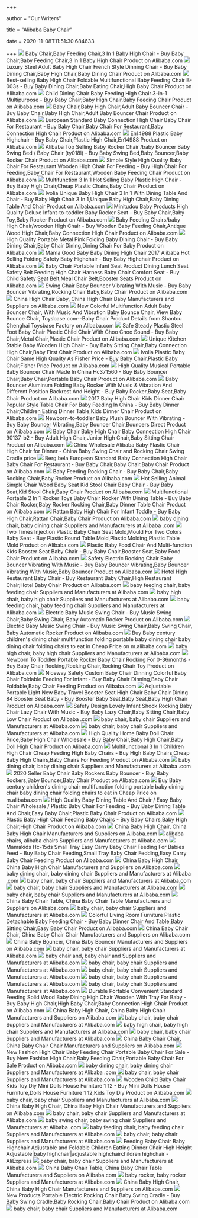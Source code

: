 +++
        
author = "Our Writers"
        
title = "Alibaba Baby Chair"
        
date = 2020-11-08T11:51:30.684633
        
+++
[ ![](https://sc01.alicdn.com/kf/HTB1UTPoMVXXXXa3XVXXq6xXFXXX7.jpg_350x350.jpg)](https://sc01.alicdn.com/kf/HTB1UTPoMVXXXXa3XVXXq6xXFXXX7.jpg_350x350.jpg) Baby Chair,Baby Feeding Chair,3 In 1 Baby High Chair - Buy Baby Chair,Baby  Feeding Chair,3 In 1 Baby High Chair Product on Alibaba.com
[ ![](https://sc02.alicdn.com/kf/HTB10riuJVXXXXX6XpXXq6xXFXXXy.jpg_350x350.jpg)](https://sc02.alicdn.com/kf/HTB10riuJVXXXXX6XpXXq6xXFXXXy.jpg_350x350.jpg) Luxury Steel Adult Baby High Chair French Style Dinning Chair - Buy Baby  Dining Chair,Baby High Chair,Baby Dining Chair Product on Alibaba.com
[ ![](https://sc01.alicdn.com/kf/HTB1mTR4gMZC2uNjSZFnq6yxZpXaG.jpg_350x350.jpg)](https://sc01.alicdn.com/kf/HTB1mTR4gMZC2uNjSZFnq6yxZpXaG.jpg_350x350.jpg) Best-selling Baby High Chair Foldable Multifunctional Baby Feeding Chair  B-003s - Buy Baby Dining Chair,Baby Eating Chair,High Baby Chair Product on  Alibaba.com
[ ![](https://sc02.alicdn.com/kf/HTB1IufQcMoQMeJjy0Fpq6ATxpXaw.jpg_350x350.jpg)](https://sc02.alicdn.com/kf/HTB1IufQcMoQMeJjy0Fpq6ATxpXaw.jpg_350x350.jpg) Child Dining Chair Baby Feeding High Chair 3-in-1 Multipurpose - Buy Baby  Chair,Baby High Chair,Baby Feeding Chair Product on Alibaba.com
[ ![](https://sc01.alicdn.com/kf/HTB16S55yKySBuNjy1zdq6xPxFXa7.jpg_350x350.jpg)](https://sc01.alicdn.com/kf/HTB16S55yKySBuNjy1zdq6xPxFXa7.jpg_350x350.jpg) Baby Chair,Baby High Chair,Adult Baby Bouncer Chair - Buy Baby Chair,Baby  High Chair,Adult Baby Bouncer Chair Product on Alibaba.com
[ ![](https://sc01.alicdn.com/kf/HTB1DEtDIh1YBuNjy1zcq6zNcXXas.jpg_350x350.jpg)](https://sc01.alicdn.com/kf/HTB1DEtDIh1YBuNjy1zcq6zNcXXas.jpg_350x350.jpg) European Standard Baby Connection High Chair Baby Chair For Restaurant -  Buy Baby Chair,Baby Chair For Restaurant,Baby Connection High Chair Product  on Alibaba.com
[ ![](http://sc01.alicdn.com/kf/HTB1TZT1swKTBuNkSne1q6yJoXXa3.jpg)](http://sc01.alicdn.com/kf/HTB1TZT1swKTBuNkSne1q6yJoXXa3.jpg) En14988 Plastic Baby Highchair - Buy Baby Chair,Plastic High Chair,En14988  Product on Alibaba.com
[ ![](https://sc01.alicdn.com/kf/HTB10doJblTH8KJjy0Fiq6ARsXXad.jpg_350x350.jpg)](https://sc01.alicdn.com/kf/HTB10doJblTH8KJjy0Fiq6ARsXXad.jpg_350x350.jpg) Alibaba Top Selling Baby Rocker Chair /baby Bouncer Baby Swing Bed / Baby  Chair (ty018l) - Buy Baby Swing Bed,Baby Bouncer,Baby Rocker Chair Product  on Alibaba.com
[ ![](https://sc02.alicdn.com/kf/HTB1yK5JvYuWBuNjSszgq6z8jVXax.jpg_350x350.jpg)](https://sc02.alicdn.com/kf/HTB1yK5JvYuWBuNjSszgq6z8jVXax.jpg_350x350.jpg) Simple Style High Quality Baby Chair For Restaurant Wooden High Chair For  Feeding - Buy High Chair For Feeding,Baby Chair For Restaurant,Wooden Baby  Feeding Chair Product on Alibaba.com
[ ![](https://sc01.alicdn.com/kf/HTB1Rf.Hl3oQMeJjy0Fnq6z8gFXaA.jpg_350x350.jpg)](https://sc01.alicdn.com/kf/HTB1Rf.Hl3oQMeJjy0Fnq6z8gFXaA.jpg_350x350.jpg) Multifunction 3 In 1 Hot Selling Baby Plastic High Chair - Buy Baby High  Chair,Cheap Plastic Chairs,Baby Chair Product on Alibaba.com
[ ![](https://sc01.alicdn.com/kf/HTB1zRpUoBDH8KJjy1zeq6xjepXaP.jpg_350x350.jpg)](https://sc01.alicdn.com/kf/HTB1zRpUoBDH8KJjy1zeq6xjepXaP.jpg_350x350.jpg) Ivolia Unique Baby High Chair 3 In 1 With Dining Table And Chair - Buy Baby  High Chair 3 In 1,Unique Baby High Chair,Baby Dining Table And Chair  Product on Alibaba.com
[ ![](https://sc02.alicdn.com/kf/HTB1NRkOIuGSBuNjSspbq6AiipXaN.jpg_350x350.jpg)](https://sc02.alicdn.com/kf/HTB1NRkOIuGSBuNjSspbq6AiipXaN.jpg_350x350.jpg) Minitudou Baby Products High Quality Deluxe Infant-to-toddler Baby Rocker  Seat - Buy Baby Chair,Baby Toy,Baby Rocker Product on Alibaba.com
[ ![](https://sc02.alicdn.com/kf/HTB1KKL4JpXXXXbJXpXXq6xXFXXXC.jpg_350x350.jpg)](https://sc02.alicdn.com/kf/HTB1KKL4JpXXXXbJXpXXq6xXFXXXC.jpg_350x350.jpg) Baby Feeding Chairs/baby High Chair/wooden High Chair - Buy Wooden Baby  Feeding Chair,Antique Wood High Chair,Baby Connection High Chair Product on  Alibaba.com
[ ![](https://sc01.alicdn.com/kf/HLB1ljDbXvc3T1VjSZPf763WHXXaz.png_350x350.png)](https://sc01.alicdn.com/kf/HLB1ljDbXvc3T1VjSZPf763WHXXaz.png_350x350.png) High Quality Portable Metal Pink Folding Baby Dining Chair - Buy Baby  Dining Chair,Baby Chair Dining,Dining Chair For Baby Product on Alibaba.com
[ ![](https://sc01.alicdn.com/kf/HTB1plULQVXXXXbAaFXXq6xXFXXXl.jpg_350x350.jpg)](https://sc01.alicdn.com/kf/HTB1plULQVXXXXbAaFXXq6xXFXXXl.jpg_350x350.jpg) Mama Good Baby Baby Dining High Chair 2017 Alibaba Hot Selling Folding  Safety Baby Highchair - Buy Baby Highchair Product on Alibaba.com
[ ![](https://sc01.alicdn.com/kf/HTB1RH1hdUD.BuNjt_h7q6yNDVXaI.jpg_350x350.jpg)](https://sc01.alicdn.com/kf/HTB1RH1hdUD.BuNjt_h7q6yNDVXaI.jpg_350x350.jpg) Baby Chair Portable Infant Seat Product Dining Lunch Seat Safety Belt  Feeding High Chair Harness Baby Chair Comfort Seat - Buy Child Safety Seat  Belt,Meal Chair Belt,Booster Seats Product on Alibaba.com
[ ![](https://sc02.alicdn.com/kf/HTB1EgF5btzvK1RkSnfoq6zMwVXaF.jpg_350x350.jpg)](https://sc02.alicdn.com/kf/HTB1EgF5btzvK1RkSnfoq6zMwVXaF.jpg_350x350.jpg) Swing Chair Baby Bouncer Vibrating With Music - Buy Baby Bouncer  Vibrating,Rocking Chair Baby,Baby Chair Product on Alibaba.com
[ ![](http://s.alicdn.com/@sc01/kf/H22d52a389908499baa7df1decf6175bdG.jpg)](http://s.alicdn.com/@sc01/kf/H22d52a389908499baa7df1decf6175bdG.jpg) China High Chair Baby, China High Chair Baby Manufacturers and Suppliers on  Alibaba.com
[ ![](https://sc02.alicdn.com/kf/HTB11RFcXo6FK1Jjy0Fjq6ybbFXaC.jpg_350x350.jpg)](https://sc02.alicdn.com/kf/HTB11RFcXo6FK1Jjy0Fjq6ybbFXaC.jpg_350x350.jpg) New Colorful Multifunction Adult Baby Bouncer Chair, With Music And  Vibration Baby Bounce Chair, View Baby Bounce Chair, Toysbase.com--Baby  Chair Product Details from Shantou Chenghai Toysbase Factory on Alibaba.com
[ ![](https://sc01.alicdn.com/kf/HTB1JLYSPFXXXXbZXFXXq6xXFXXX9.jpg_350x350.jpg)](https://sc01.alicdn.com/kf/HTB1JLYSPFXXXXbZXFXXq6xXFXXX9.jpg_350x350.jpg) Safe Steady Plastic Steel Foot Baby Chair Plastic Child Chair With Choo  Choo Sound - Buy Baby Chair,Metal Chair,Plastic Chair Product on Alibaba.com
[ ![](https://sc01.alicdn.com/kf/HTB1QGJARVXXXXXcapXXq6xXFXXXS.jpg_350x350.jpg)](https://sc01.alicdn.com/kf/HTB1QGJARVXXXXXcapXXq6xXFXXXS.jpg_350x350.jpg) Unique Kitchen Stable Baby Wooden High Chair - Buy Baby Sitting Chair,Baby  Connection High Chair,Baby First Chair Product on Alibaba.com
[ ![](https://sc01.alicdn.com/kf/HTB1gJydXY5YBuNjSspoq6zeNFXag.jpg_350x350.jpg)](https://sc01.alicdn.com/kf/HTB1gJydXY5YBuNjSspoq6zeNFXag.jpg_350x350.jpg) Ivolia Plastic Baby Chair Same High Quality As Fisher Price - Buy Baby Chair,Plastic  Baby Chair,Fisher Price Product on Alibaba.com
[ ![](https://sc01.alicdn.com/kf/HTB1WAebj6oIL1JjSZFyq6zFBpXa1.jpg_350x350.jpg)](https://sc01.alicdn.com/kf/HTB1WAebj6oIL1JjSZFyq6zFBpXa1.jpg_350x350.jpg) High Quality Musical Portable Baby Bouncer Chair Made In China Hc371560 -  Buy Baby Bouncer Chair,Baby Chair,Portable Baby Chair Product on Alibaba.com
[ ![](https://sc02.alicdn.com/kf/HTB1e4Lzd3aTBuNjSszfq6xgfpXaW.jpg_350x350.jpg)](https://sc02.alicdn.com/kf/HTB1e4Lzd3aTBuNjSszfq6xgfpXaW.jpg_350x350.jpg) Baby Bouncer Aluminum Folding Baby Rocker With Music & Vibration And  Different Position Backrest And Height - Buy Baby Rocker,Baby Seat,Baby  Chair Product on Alibaba.com
[ ![](https://sc02.alicdn.com/kf/HTB1YQPTaBUSMeJjSszeq6AKgpXaP.jpg_350x350.jpg)](https://sc02.alicdn.com/kf/HTB1YQPTaBUSMeJjSszeq6AKgpXaP.jpg_350x350.jpg) 2017 Baby High Chair Kids Dinner Chair Popular Style Table Chair For Baby  Feeding In China - Buy Baby Dinner Chair,Children Eating Dinner Table,Kids  Dinner Chair Product on Alibaba.com
[ ![](https://sc01.alicdn.com/kf/HTB1vfUPdGSWBuNjSsrbq6y0mVXa3.jpg_350x350.jpg)](https://sc01.alicdn.com/kf/HTB1vfUPdGSWBuNjSsrbq6y0mVXa3.jpg_350x350.jpg) Newborn-to-toddler Baby Plush Bouncer With Vibrating - Buy Baby Bouncer  Vibrating,Baby Bouncer Chair,Bouncers Direct Product on Alibaba.com
[ ![](https://sc01.alicdn.com/kf/HTB13gLMPFXXXXbKXVXXq6xXFXXXf.jpg_350x350.jpg)](https://sc01.alicdn.com/kf/HTB13gLMPFXXXXbKXVXXq6xXFXXXf.jpg_350x350.jpg) Baby Chair Baby High Chair Baby Connection High Chair 90137-b2 - Buy Adult High  Chair,Junior High Chair,Baby Sitting Chair Product on Alibaba.com
[ ![](https://image.made-in-china.com/43f34j00ijkTMHBwrSpL/Wholesale-Alibaba-Baby-Plastic-Chair-High-Chair-for-Dinner.jpg)](https://image.made-in-china.com/43f34j00ijkTMHBwrSpL/Wholesale-Alibaba-Baby-Plastic-Chair-High-Chair-for-Dinner.jpg) China Wholesale Alibaba Baby Plastic Chair High Chair for Dinner - China  Baby Swing Chair and Rocking Chair Swing Cradle price
[ ![](https://sc01.alicdn.com/kf/HTB1mW9FX8yWBuNkSmFPq6xguVXaG.jpg)](https://sc01.alicdn.com/kf/HTB1mW9FX8yWBuNkSmFPq6xguVXaG.jpg) Berg.bela European Standard Baby Connection High Chair Baby Chair For  Restaurant - Buy Baby Chair,Baby Chair,Baby Chair Product on Alibaba.com
[ ![](https://s.alicdn.com/@sc01/kf/UT8VpMGXcVaXXagOFbXA.jpg)](https://s.alicdn.com/@sc01/kf/UT8VpMGXcVaXXagOFbXA.jpg) Baby Feeding Rocking Chair - Buy Baby Chair,Baby Rocking Chair,Baby Rocker  Product on Alibaba.com
[ ![](https://sc02.alicdn.com/kf/Hac48b10a6ccc468185ea4780c71fa7e1Z.jpg_350x350.jpg)](https://sc02.alicdn.com/kf/Hac48b10a6ccc468185ea4780c71fa7e1Z.jpg_350x350.jpg) Hot Selling Animal Simple Chair Wood Baby Seat Kid Stool Chair Baby Chair -  Buy Baby Seat,Kid Stool Chair,Baby Chair Product on Alibaba.com
[ ![](https://sc01.alicdn.com/kf/HTB1oZraoSfD8KJjSszhq6zIJFXaL.jpg_350x350.jpg)](https://sc01.alicdn.com/kf/HTB1oZraoSfD8KJjSszhq6zIJFXaL.jpg_350x350.jpg) Multifunctional Portable 2 In 1 Rocker Toys Baby Chair Rocker With Dining  Table - Buy Baby Chair Rocker,Baby Rocker Rocking Chair,Baby Dinner Table  Chair Product on Alibaba.com
[ ![](https://sc02.alicdn.com/kf/UTB8bZ3dgT_IXKJkSalUq6yBzVXa8.jpg_350x350.jpg)](https://sc02.alicdn.com/kf/UTB8bZ3dgT_IXKJkSalUq6yBzVXa8.jpg_350x350.jpg) Rattan Baby High Chair For Infant Toddle - Buy Baby High Chair,Rattan Chair,Baby  Chair Product on Alibaba.com
[ ![](https://s.alicdn.com/@sc01/kf/H7016bbf510aa4a10bae3b1f0eaaa14f5A.jpg_300x300.jpg)](https://s.alicdn.com/@sc01/kf/H7016bbf510aa4a10bae3b1f0eaaa14f5A.jpg_300x300.jpg) baby dining chair, baby dining chair Suppliers and Manufacturers at Alibaba .com
[ ![](https://sc01.alicdn.com/kf/HTB14AXlKpXXXXalXVXXq6xXFXXX8/two-times-injection-plastic-baby-chair-seat.jpg_350x350.jpg)](https://sc01.alicdn.com/kf/HTB14AXlKpXXXXalXVXXq6xXFXXX8/two-times-injection-plastic-baby-chair-seat.jpg_350x350.jpg) Two Times Injection Plastic Baby Chair Seat Mold,Mould For Two Colors Baby  Seat - Buy Plastic Round Table Mold,Plastic Molding,Plastic Table Mold  Product on Alibaba.com
[ ![](https://sc02.alicdn.com/kf/HTB18..Jc5IRMeJjy0Fb762nqXXam.png_350x350.png)](https://sc02.alicdn.com/kf/HTB18..Jc5IRMeJjy0Fb762nqXXam.png_350x350.png) Plastic Baby Food Chair And Multi-function Kids Booster Seat Baby Chair -  Buy Baby Chair,Booster Seat,Baby Food Chair Product on Alibaba.com
[ ![](https://sc01.alicdn.com/kf/Hca7cf97f2263467f94c022917c563ebes.jpg_350x350.jpg)](https://sc01.alicdn.com/kf/Hca7cf97f2263467f94c022917c563ebes.jpg_350x350.jpg) Safety Electric Rocking Chair Baby Bouncer Vibrating With Music - Buy Baby  Bouncer Vibrating,Baby Bouncer Vibrating With Music,Baby Bouncer Product on  Alibaba.com
[ ![](https://sc01.alicdn.com/kf/HTB1MMO2XNHI8KJjy1zbq6yxdpXaF.jpg_350x350.jpg)](https://sc01.alicdn.com/kf/HTB1MMO2XNHI8KJjy1zbq6yxdpXaF.jpg_350x350.jpg) Hotel High Restaurant Baby Chair - Buy Restaurant Baby Chair,High  Restaurant Chair,Hotel Baby Chair Product on Alibaba.com
[ ![](https://s.alicdn.com/@sc01/kf/Hd477df8846524658bae482b21378de82j.jpg_300x300.jpg)](https://s.alicdn.com/@sc01/kf/Hd477df8846524658bae482b21378de82j.jpg_300x300.jpg) baby feeding chair, baby feeding chair Suppliers and Manufacturers at  Alibaba.com
[ ![](https://s.alicdn.com/@sc01/kf/Ha8efbeb01afb4f73b97d0a500b6f32d3U.jpg_300x300.jpg)](https://s.alicdn.com/@sc01/kf/Ha8efbeb01afb4f73b97d0a500b6f32d3U.jpg_300x300.jpg) baby high chair, baby high chair Suppliers and Manufacturers at Alibaba.com
[ ![](https://s.alicdn.com/@sc01/kf/HTB1G9.Zabj1gK0jSZFO7637GpXaE.png_300x300.jpg)](https://s.alicdn.com/@sc01/kf/HTB1G9.Zabj1gK0jSZFO7637GpXaE.png_300x300.jpg) baby feeding chair, baby feeding chair Suppliers and Manufacturers at  Alibaba.com
[ ![](https://sc02.alicdn.com/kf/HTB1HbthentYBeNjy1Xdq6xXyVXa4.jpg_350x350.jpg)](https://sc02.alicdn.com/kf/HTB1HbthentYBeNjy1Xdq6xXyVXa4.jpg_350x350.jpg) Electric Baby Music Swing Chair - Buy Music Swing Chair,Baby Swing Chair, Baby Automatic Rocker Product on Alibaba.com
[ ![](https://sc02.alicdn.com/kf/HTB1Z7XeaWAoBKNjSZSyq6yHAVXaS/200042636/HTB1Z7XeaWAoBKNjSZSyq6yHAVXaS.jpg_.webp)](https://sc02.alicdn.com/kf/HTB1Z7XeaWAoBKNjSZSyq6yHAVXaS/200042636/HTB1Z7XeaWAoBKNjSZSyq6yHAVXaS.jpg_.webp) Electric Baby Music Swing Chair - Buy Music Swing Chair,Baby Swing Chair, Baby Automatic Rocker Product on Alibaba.com
[ ![](https://img.alicdn.com/i2/baby-century-childrens-dining-chair-multifunction-folding-portable-baby-dining-chair-baby-dining-chair-folding-chairs-to-eat/TB1OnnPKXXXXXbfXpXXXXXXXXXX_!!0-item_pic.jpg)](https://img.alicdn.com/i2/baby-century-childrens-dining-chair-multifunction-folding-portable-baby-dining-chair-baby-dining-chair-folding-chairs-to-eat/TB1OnnPKXXXXXbfXpXXXXXXXXXX_!!0-item_pic.jpg) Buy Baby century children&#39;s dining chair multifunction folding portable  baby dining chair baby dining chair folding chairs to eat in Cheap Price on  m.alibaba.com
[ ![](https://s.alicdn.com/@sc01/kf/Hdef32644dffd43f0852c9e55b14c2efcp.jpg_300x300.jpg)](https://s.alicdn.com/@sc01/kf/Hdef32644dffd43f0852c9e55b14c2efcp.jpg_300x300.jpg) baby high chair, baby high chair Suppliers and Manufacturers at Alibaba.com
[ ![](https://sc01.alicdn.com/kf/HTB19rSVNsfpK1RjSZFOq6y6nFXaO.jpg_350x350.jpg)](https://sc01.alicdn.com/kf/HTB19rSVNsfpK1RjSZFOq6y6nFXaO.jpg_350x350.jpg) Newborn To Toddler Portable Rocker Baby Chair Rocking For 0-36months - Buy Baby  Chair Rocking,Rocking Chair,Rocking Chair Toy Product on Alibaba.com
[ ![](https://sc01.alicdn.com/kf/HTB1GHvmSXXXXXXiXpXXq6xXFXXXH.jpg_350x350.jpg)](https://sc01.alicdn.com/kf/HTB1GHvmSXXXXXXiXpXXq6xXFXXXH.jpg_350x350.jpg) Niceway Safety Custom Baby Chair Dinning Colorful Baby Chair Foldable  Feeding For Infant - Buy Baby Chair Dinning,Baby Chair Foldable,Baby Chair  Feeding Product on Alibaba.com
[ ![](https://sc02.alicdn.com/kf/Hb5972e4c1c104bf991570534d557a997c.jpg_350x350.jpg)](https://sc02.alicdn.com/kf/Hb5972e4c1c104bf991570534d557a997c.jpg_350x350.jpg) Adjustable Portable Light New Baby Travel Booster Seat High Chair Baby Chair  Dining 84 Booster Seat Baby - Buy Booster Baby Seat,Baby Seat,Baby High  Chair Product on Alibaba.com
[ ![](https://sc01.alicdn.com/kf/HTB1wxReSXXXXXc.XFXXq6xXFXXXs.jpg_350x350.jpg)](https://sc01.alicdn.com/kf/HTB1wxReSXXXXXc.XFXXq6xXFXXXs.jpg_350x350.jpg) Safety Design Lovely Infant Shock Rocking Baby Chair Lazy Chair With Music  - Buy Baby Lazy Chair,Baby Sitting Chair,Baby Low Chair Product on Alibaba .com
[ ![](https://s.alicdn.com/@sc01/kf/Ha0e8a5c83299445fa1dfb4c346294851K.jpg_300x300.jpg)](https://s.alicdn.com/@sc01/kf/Ha0e8a5c83299445fa1dfb4c346294851K.jpg_300x300.jpg) baby chair, baby chair Suppliers and Manufacturers at Alibaba.com
[ ![](https://s.alicdn.com/@sc01/kf/H89fae314e8dd41d4ac22044e459c8122l.jpg_300x300.jpg)](https://s.alicdn.com/@sc01/kf/H89fae314e8dd41d4ac22044e459c8122l.jpg_300x300.jpg) baby chair, baby chair Suppliers and Manufacturers at Alibaba.com
[ ![](https://sc01.alicdn.com/kf/HTB1_59kQVXXXXXcXVXXq6xXFXXXK.jpg)](https://sc01.alicdn.com/kf/HTB1_59kQVXXXXXcXVXXq6xXFXXXK.jpg) High Quality Home Baby Doll Chair Price,Baby High Chair Wholesale - Buy Baby  Chair,Baby High Chair,Baby Doll High Chair Product on Alibaba.com
[ ![](https://sc01.alicdn.com/kf/HTB10mfTeG5s3KVjSZFNq6AD3FXad.jpg_350x350.jpg)](https://sc01.alicdn.com/kf/HTB10mfTeG5s3KVjSZFNq6AD3FXad.jpg_350x350.jpg) Multifunctional 3 In 1 Children High Chair Cheap Feeding High Baby Chairs -  Buy High Baby Chairs,Cheap Baby High Chairs,Baby Chairs For Feeding Product  on Alibaba.com
[ ![](https://sc01.alicdn.com/kf/HTB1rFPvSXXXXXX_apXXq6xXFXXXv/brief-style-simple-plastic-china-baby-dining.jpg)](https://sc01.alicdn.com/kf/HTB1rFPvSXXXXXX_apXXq6xXFXXXv/brief-style-simple-plastic-china-baby-dining.jpg) baby dining chair, baby dining chair Suppliers and Manufacturers at Alibaba .com
[ ![](https://sc02.alicdn.com/kf/Hfe39d968e7a64d47a3b9304d4ba909d9m/232426972/Hfe39d968e7a64d47a3b9304d4ba909d9m.jpg_.webp)](https://sc02.alicdn.com/kf/Hfe39d968e7a64d47a3b9304d4ba909d9m/232426972/Hfe39d968e7a64d47a3b9304d4ba909d9m.jpg_.webp) 2020 Seller Baby Chair Baby Rockers Baby Bouncer - Buy Baby Rockers,Baby  Bouncer,Baby Chair Product on Alibaba.com
[ ![](https://img.alicdn.com/i2/childrens-table-childrens-dining-chair-dining-chair-multifunction-portable-baby-dining-chair-can-be-folded-multifunction-seat-dining-chair-seat/TB1WPLzKpXXXXaLXVXXXXXXXXXX_!!0-item_pic.jpg)](https://img.alicdn.com/i2/childrens-table-childrens-dining-chair-dining-chair-multifunction-portable-baby-dining-chair-can-be-folded-multifunction-seat-dining-chair-seat/TB1WPLzKpXXXXaLXVXXXXXXXXXX_!!0-item_pic.jpg) Buy Baby century children&#39;s dining chair multifunction folding portable  baby dining chair baby dining chair folding chairs to eat in Cheap Price on  m.alibaba.com
[ ![](https://sc02.alicdn.com/kf/H31f92b39d10a49abb8e898c01bcbee44C.jpg_350x350.jpg)](https://sc02.alicdn.com/kf/H31f92b39d10a49abb8e898c01bcbee44C.jpg_350x350.jpg) High Quality Baby Dining Table And Chair / Easy Baby Chair Wholesale /  Plastic Baby Chair For Feeding - Buy Baby Dining Table And Chair,Easy Baby  Chair,Plastic Baby Chair Product on Alibaba.com
[ ![](http://sc01.alicdn.com/kf/HTB1xeWhawaH3KVjSZFpq6zhKpXaJ.jpg)](http://sc01.alicdn.com/kf/HTB1xeWhawaH3KVjSZFpq6zhKpXaJ.jpg) Plastic Baby High Chair Feeding Baby Chairs - Buy Baby Chairs,Baby High  Chair,High Chair Product on Alibaba.com
[ ![](https://s.alicdn.com/@sc01/kf/Hde23dca7d8744b00af80544bdf41bed89.jpg)](https://s.alicdn.com/@sc01/kf/Hde23dca7d8744b00af80544bdf41bed89.jpg) China Baby High Chair, China Baby High Chair Manufacturers and Suppliers on  Alibaba.com
[ ![](https://sc01.alicdn.com/kf/HTB14tRESFXXXXb3XFXXq6xXFXXXL/Z08-1-alibaba-top-quality-extend-chair.jpg)](https://sc01.alicdn.com/kf/HTB14tRESFXXXXb3XFXXq6xXFXXXL/Z08-1-alibaba-top-quality-extend-chair.jpg) alibaba chairs, alibaba chairs Suppliers and Manufacturers at Alibaba.com
[ ![](https://sc01.alicdn.com/kf/HTB11c4VHVOWBuNjy0Fiq6xFxVXaq.jpg_350x350.jpg)](https://sc01.alicdn.com/kf/HTB11c4VHVOWBuNjy0Fiq6xFxVXaq.jpg_350x350.jpg) Mamakids Hc-15ds Small Tray Easy Carry Baby Chair Feeding For Babies Feed -  Buy Baby Chair Feeding,Small Tray Baby Chair Fedding,Easy Carry Baby Chair  Feeding Product on Alibaba.com
[ ![](https://s.alicdn.com/@sc01/kf/H2a26e89d44b2431ca0c24f2596a4ddb6U.jpg)](https://s.alicdn.com/@sc01/kf/H2a26e89d44b2431ca0c24f2596a4ddb6U.jpg) China Baby High Chair, China Baby High Chair Manufacturers and Suppliers on  Alibaba.com
[ ![](https://s.alicdn.com/@sc01/kf/H54a7f0d058fb43f5afcc59f102f9263eU.jpg_300x300.jpg)](https://s.alicdn.com/@sc01/kf/H54a7f0d058fb43f5afcc59f102f9263eU.jpg_300x300.jpg) baby dining chair, baby dining chair Suppliers and Manufacturers at Alibaba .com
[ ![](https://s.alicdn.com/@sc01/kf/He778cc56272b4a23a996bb3605c6354dt.jpg_300x300.jpg)](https://s.alicdn.com/@sc01/kf/He778cc56272b4a23a996bb3605c6354dt.jpg_300x300.jpg) baby chair, baby chair Suppliers and Manufacturers at Alibaba.com
[ ![](https://s.alicdn.com/@sc01/kf/H4e6db0dd37f54ce78f0b371b524972ccU.jpg_300x300.jpg)](https://s.alicdn.com/@sc01/kf/H4e6db0dd37f54ce78f0b371b524972ccU.jpg_300x300.jpg) baby chair, baby chair Suppliers and Manufacturers at Alibaba.com
[ ![](https://s.alicdn.com/@sc01/kf/Hdb2c7538896f4601acd5173557aefcf0J.jpg_300x300.jpg)](https://s.alicdn.com/@sc01/kf/Hdb2c7538896f4601acd5173557aefcf0J.jpg_300x300.jpg) baby chair, baby chair Suppliers and Manufacturers at Alibaba.com
[ ![](https://s.alicdn.com/@sc01/kf/HTB1MxlAlcbI8KJjy1zdq6ze1VXaE.jpg)](https://s.alicdn.com/@sc01/kf/HTB1MxlAlcbI8KJjy1zdq6ze1VXaE.jpg) China Baby Chair Table, China Baby Chair Table Manufacturers and Suppliers  on Alibaba.com
[ ![](https://s.alicdn.com/@sc01/kf/H2c0f3d0e53754627bbe99f3c68070d2dw.jpg_300x300.jpg)](https://s.alicdn.com/@sc01/kf/H2c0f3d0e53754627bbe99f3c68070d2dw.jpg_300x300.jpg) baby chair, baby chair Suppliers and Manufacturers at Alibaba.com
[ ![](https://sc01.alicdn.com/kf/HTB17yFlxVOWBuNjy0Fiq6xFxVXay.jpg_350x350.jpg)](https://sc01.alicdn.com/kf/HTB17yFlxVOWBuNjy0Fiq6xFxVXay.jpg_350x350.jpg) Colorful Living Room Furniture Plastic Detachable Baby Feeding Chair - Buy  Baby Dinner Chair And Table,Baby Sitting Chair,Easy Baby Chair Product on  Alibaba.com
[ ![](https://sc01.alicdn.com/kf/HTB1txFfQpXXXXXSXFXXq6xXFXXXh/Restaurant-Infant-Feeding-modern-Baby-High-Chair.jpg)](https://sc01.alicdn.com/kf/HTB1txFfQpXXXXXSXFXXq6xXFXXXh/Restaurant-Infant-Feeding-modern-Baby-High-Chair.jpg) China Baby Chair Chair, China Baby Chair Chair Manufacturers and Suppliers  on Alibaba.com
[ ![](https://s.alicdn.com/@sc01/kf/HTB162.wNiLaK1RjSZFxq6ymPFXaU.jpg)](https://s.alicdn.com/@sc01/kf/HTB162.wNiLaK1RjSZFxq6ymPFXaU.jpg) China Baby Bouncer, China Baby Bouncer Manufacturers and Suppliers on  Alibaba.com
[ ![](https://s.alicdn.com/@sc01/kf/H7fbb1666c9f64fa99235dff3ba602197w.png_300x300.jpg)](https://s.alicdn.com/@sc01/kf/H7fbb1666c9f64fa99235dff3ba602197w.png_300x300.jpg) baby chair, baby chair Suppliers and Manufacturers at Alibaba.com
[ ![](https://sc01.alicdn.com/kf/HTB1McDcLpXXXXcyXVXXq6xXFXXXF/-SF-56-3-shoes-design-baby.jpg)](https://sc01.alicdn.com/kf/HTB1McDcLpXXXXcyXVXXq6xXFXXXF/-SF-56-3-shoes-design-baby.jpg) baby chair and, baby chair and Suppliers and Manufacturers at Alibaba.com
[ ![](https://s.alicdn.com/@sc01/kf/Ha0b99666e89c4815a1fe2779d02c1df3r.jpg_300x300.jpg)](https://s.alicdn.com/@sc01/kf/Ha0b99666e89c4815a1fe2779d02c1df3r.jpg_300x300.jpg) baby chair, baby chair Suppliers and Manufacturers at Alibaba.com
[ ![](https://s.alicdn.com/@sc01/kf/H38e728fcdb40441783880bb59bdb5e38q.jpg_300x300.jpg)](https://s.alicdn.com/@sc01/kf/H38e728fcdb40441783880bb59bdb5e38q.jpg_300x300.jpg) baby chair, baby chair Suppliers and Manufacturers at Alibaba.com
[ ![](https://s.alicdn.com/@sc01/kf/HTB1LgNZe0HO8KJjSZFHq6zWJFXae.jpg_300x300.jpg)](https://s.alicdn.com/@sc01/kf/HTB1LgNZe0HO8KJjSZFHq6zWJFXae.jpg_300x300.jpg) baby chair, baby chair Suppliers and Manufacturers at Alibaba.com
[ ![](https://s.alicdn.com/@sc01/kf/H6da1f20bb41b4003a490eb90d179e954G.jpg_300x300.jpg)](https://s.alicdn.com/@sc01/kf/H6da1f20bb41b4003a490eb90d179e954G.jpg_300x300.jpg) baby chair, baby chair Suppliers and Manufacturers at Alibaba.com
[ ![](http://sc02.alicdn.com/kf/HTB1xfDqXwr5ZeJjSZFqq6zfvVXaD.jpg)](http://sc02.alicdn.com/kf/HTB1xfDqXwr5ZeJjSZFqq6zfvVXaD.jpg) Durable Portable Convenient Standard Feeding Solid Wood Baby Dining High  Chair Wooden With Tray For Baby - Buy Baby High Chair,High Baby Chair,Baby  Connection High Chair Product on Alibaba.com
[ ![](https://s.alicdn.com/@sc01/kf/Hec8f5d87bdd04df7906806559cf47a29r.jpg)](https://s.alicdn.com/@sc01/kf/Hec8f5d87bdd04df7906806559cf47a29r.jpg) China Baby High Chair, China Baby High Chair Manufacturers and Suppliers on  Alibaba.com
[ ![](https://s.alicdn.com/@sc01/kf/Hfa14de4223624262982cfda0e8d671aa3.jpg_300x300.jpg)](https://s.alicdn.com/@sc01/kf/Hfa14de4223624262982cfda0e8d671aa3.jpg_300x300.jpg) baby chair, baby chair Suppliers and Manufacturers at Alibaba.com
[ ![](https://s.alicdn.com/@sc01/kf/H6b67eb1a0a0046199898bfd6f9174167E.jpg_300x300.jpg)](https://s.alicdn.com/@sc01/kf/H6b67eb1a0a0046199898bfd6f9174167E.jpg_300x300.jpg) baby high chair, baby high chair Suppliers and Manufacturers at Alibaba.com
[ ![](https://s.alicdn.com/@sc01/kf/H01d5b00d6268488aa72cace3edcf374aX.jpg_300x300.jpg)](https://s.alicdn.com/@sc01/kf/H01d5b00d6268488aa72cace3edcf374aX.jpg_300x300.jpg) baby chair, baby chair Suppliers and Manufacturers at Alibaba.com
[ ![](https://sc02.alicdn.com/kf/HTB1dHh4KVXXXXasXVXXq6xXFXXXb/TF05T-1-Beige-Baby-Reclier-Glider-Chair.jpg)](https://sc02.alicdn.com/kf/HTB1dHh4KVXXXXasXVXXq6xXFXXXb/TF05T-1-Beige-Baby-Reclier-Glider-Chair.jpg) China Baby Chair Chair, China Baby Chair Chair Manufacturers and Suppliers  on Alibaba.com
[ ![](https://sc01.alicdn.com/kf/H28407d2834b9400faabc58aef09e7863x.jpg_350x350.jpg)](https://sc01.alicdn.com/kf/H28407d2834b9400faabc58aef09e7863x.jpg_350x350.jpg) New Fashion High Chair Baby Feeding Chair Portable Baby Chair For Sale -  Buy New Fashion High Chair,Baby Feeding Chair,Portable Baby Chair For Sale  Product on Alibaba.com
[ ![](https://s.alicdn.com/@sc01/kf/H0e56110cf19f47428d9fd33533a5d0660.jpg_300x300.jpg)](https://s.alicdn.com/@sc01/kf/H0e56110cf19f47428d9fd33533a5d0660.jpg_300x300.jpg) baby dining chair, baby dining chair Suppliers and Manufacturers at Alibaba .com
[ ![](https://s.alicdn.com/@sc01/kf/H36352a03910445eea8bbec146cf8ec3e7.jpg_300x300.jpg)](https://s.alicdn.com/@sc01/kf/H36352a03910445eea8bbec146cf8ec3e7.jpg_300x300.jpg) baby chair, baby chair Suppliers and Manufacturers at Alibaba.com
[ ![](https://sc01.alicdn.com/kf/H5d09e532a0d94aa4baf4f4924a02ad29W.jpg_350x350.jpg)](https://sc01.alicdn.com/kf/H5d09e532a0d94aa4baf4f4924a02ad29W.jpg_350x350.jpg) Wooden Child Baby Chair Kids Toy Diy Mini Dolls House Furniture 1 12 - Buy  Mini Dolls House Furniture,Dolls House Furniture 1 12,Kids Toy Diy Product  on Alibaba.com
[ ![](https://s.alicdn.com/@sc01/kf/H768a8a984c344a098a3b376361f6e775w.jpg_300x300.jpg)](https://s.alicdn.com/@sc01/kf/H768a8a984c344a098a3b376361f6e775w.jpg_300x300.jpg) baby chair, baby chair Suppliers and Manufacturers at Alibaba.com
[ ![](https://s.alicdn.com/@sc01/kf/H6c8c0c1590784e00a858cd2e51000ed19.png)](https://s.alicdn.com/@sc01/kf/H6c8c0c1590784e00a858cd2e51000ed19.png) China Baby High Chair, China Baby High Chair Manufacturers and Suppliers on  Alibaba.com
[ ![](https://s.alicdn.com/@sc01/kf/HTB1q8dbXlv0gK0jSZKbq6zK2FXat.jpg_300x300.jpg)](https://s.alicdn.com/@sc01/kf/HTB1q8dbXlv0gK0jSZKbq6zK2FXat.jpg_300x300.jpg) baby chair, baby chair Suppliers and Manufacturers at Alibaba.com
[ ![](https://s.alicdn.com/@sc01/kf/H2930b16f5e8849db96728316680d7d85M.jpg_300x300.jpg)](https://s.alicdn.com/@sc01/kf/H2930b16f5e8849db96728316680d7d85M.jpg_300x300.jpg) baby swing chair, baby swing chair Suppliers and Manufacturers at Alibaba .com
[ ![](https://s.alicdn.com/@sc01/kf/H415f23eb87774c558da4b2fb12d55972M.jpg_300x300.jpg)](https://s.alicdn.com/@sc01/kf/H415f23eb87774c558da4b2fb12d55972M.jpg_300x300.jpg) baby feeding chair, baby feeding chair Suppliers and Manufacturers at  Alibaba.com
[ ![](https://s.alicdn.com/@sc01/kf/Hf33aa729cb064df2b214b97092dad5d1K.jpg_300x300.jpg)](https://s.alicdn.com/@sc01/kf/Hf33aa729cb064df2b214b97092dad5d1K.jpg_300x300.jpg) baby chair, baby chair Suppliers and Manufacturers at Alibaba.com
[ ![](https://ae01.alicdn.com/kf/HTB1alg1KpXXXXacaXXXq6xXFXXXF/Feeding-Baby-Chair-Baby-Highchair-Adjustable-and-Foldable-Children-Eatting-Dinner-Chair-High-Height-Adjustable.jpg)](https://ae01.alicdn.com/kf/HTB1alg1KpXXXXacaXXXq6xXFXXXF/Feeding-Baby-Chair-Baby-Highchair-Adjustable-and-Foldable-Children-Eatting-Dinner-Chair-High-Height-Adjustable.jpg) Feeding Baby Chair Baby Highchair Adjustable and Foldable Children Eatting  Dinner Chair High Height Adjustable|baby highchair|adjustable  highchairchildren highchair - AliExpress
[ ![](https://s.alicdn.com/@sc01/kf/Hc1b44d36c6264c6daed60a25c77214f1R.jpg_300x300.jpg)](https://s.alicdn.com/@sc01/kf/Hc1b44d36c6264c6daed60a25c77214f1R.jpg_300x300.jpg) baby chair, baby chair Suppliers and Manufacturers at Alibaba.com
[ ![](https://s.alicdn.com/@sc01/kf/HTB1QNunbzvuK1Rjy0Fa7602aVXaX.png)](https://s.alicdn.com/@sc01/kf/HTB1QNunbzvuK1Rjy0Fa7602aVXaX.png) China Baby Chair Table, China Baby Chair Table Manufacturers and Suppliers  on Alibaba.com
[ ![](https://s.alicdn.com/@sc01/kf/H5de393fb300045a3a1a26872b0ed6f27e.jpg_300x300.jpg)](https://s.alicdn.com/@sc01/kf/H5de393fb300045a3a1a26872b0ed6f27e.jpg_300x300.jpg) baby rocker, baby rocker Suppliers and Manufacturers at Alibaba.com
[ ![](https://s.alicdn.com/@sc01/kf/HTB1zNBkadfvK1RjSspoq6zfNpXaf.jpg)](https://s.alicdn.com/@sc01/kf/HTB1zNBkadfvK1RjSspoq6zfNpXaf.jpg) China Baby High Chair, China Baby High Chair Manufacturers and Suppliers on  Alibaba.com
[ ![](http://sc01.alicdn.com/kf/HTB1P4YPy41YBuNjy1zcq6zNcXXaH.jpg)](http://sc01.alicdn.com/kf/HTB1P4YPy41YBuNjy1zcq6zNcXXaH.jpg) New Products Portable Electric Rocking Chair Baby Swing Cradle - Buy Baby  Swing Cradle,Baby Rocking Chair,Baby Chair Product on Alibaba.com
[ ![](https://s.alicdn.com/@sc01/kf/HTB1Cjr6bCBYBeNjy0Feq6znmFXal.jpg_300x300.jpg)](https://s.alicdn.com/@sc01/kf/HTB1Cjr6bCBYBeNjy0Feq6znmFXal.jpg_300x300.jpg) baby chair, baby chair Suppliers and Manufacturers at Alibaba.com
